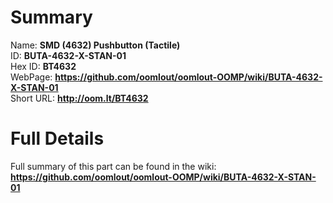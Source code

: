 
Summary
=================
  
Name: __SMD (4632) Pushbutton (Tactile)__    
ID: __BUTA-4632-X-STAN-01__   
Hex ID: __BT4632__   
WebPage: __https://github.com/oomlout/oomlout-OOMP/wiki/BUTA-4632-X-STAN-01__   
Short URL: __http://oom.lt/BT4632__   

Full Details
==========================
Full summary of this part can be found in the wiki:   
__https://github.com/oomlout/oomlout-OOMP/wiki/BUTA-4632-X-STAN-01__    


